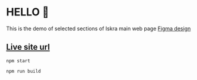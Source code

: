# HELLO 👋

This is the demo of selected sections of Iskra main web page [Figma design](https://www.figma.com/proto/FI7ZI9bO1ClhX2qC23rNJE/IskraMehanizmi?page-id=0%3A1&node-id=41%3A5&viewport=687%2C823%2C0.0205535851418972&scaling=min-zoom)

## [Live site url](https://blagoja95.github.io/iskra-demo)

`npm start`

`npm run build`
